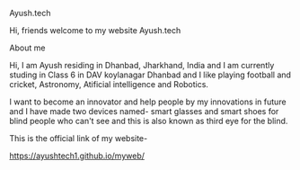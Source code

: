Ayush.tech

Hi, friends welcome to my website Ayush.tech

About me

Hi, I am Ayush residing in Dhanbad, Jharkhand, India and I am currently studing in Class 6 in DAV koylanagar Dhanbad and I like playing football and cricket, Astronomy, Atificial intelligence and Robotics.

I want to become an innovator and help people by my innovations in future and I have made two devices named- smart glasses and smart shoes for blind people who can't see and this is also known as third eye for the blind.

This is the official link of my website-

https://ayushtech1.github.io/myweb/
